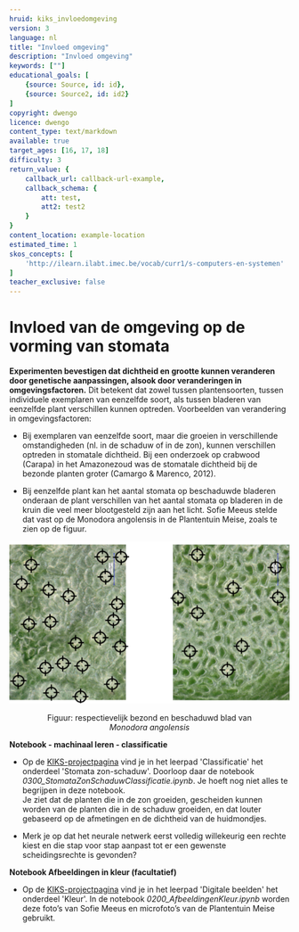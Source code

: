 ```yaml
---
hruid: kiks_invloedomgeving
version: 3
language: nl
title: "Invloed omgeving"
description: "Invloed omgeving"
keywords: [""]
educational_goals: [
    {source: Source, id: id}, 
    {source: Source2, id: id2}
]
copyright: dwengo
licence: dwengo
content_type: text/markdown
available: true
target_ages: [16, 17, 18]
difficulty: 3
return_value: {
    callback_url: callback-url-example,
    callback_schema: {
        att: test,
        att2: test2
    }
}
content_location: example-location
estimated_time: 1
skos_concepts: [
    'http://ilearn.ilabt.imec.be/vocab/curr1/s-computers-en-systemen'
]
teacher_exclusive: false
---
```


# Invloed van de omgeving op de vorming van stomata 
**Experimenten bevestigen dat dichtheid en grootte kunnen veranderen door genetische aanpassingen, alsook door veranderingen in omgevingsfactoren.** Dit betekent dat zowel tussen plantensoorten, tussen individuele exemplaren van eenzelfde soort, als tussen bladeren van eenzelfde plant verschillen kunnen optreden. Voorbeelden van verandering in omgevingsfactoren: 

<ul><li>Bij exemplaren van eenzelfde soort, maar die groeien in verschillende omstandigheden (nl. in de schaduw of in de zon), kunnen verschillen optreden in stomatale dichtheid. Bij een onderzoek op crabwood (Carapa) in het Amazonezoud was de stomatale dichtheid bij de bezonde planten groter (Camargo & Marenco, 2012).</li></ul> 

<ul><li>Bij eenzelfde plant kan het aantal stomata op beschaduwde bladeren onderaan de plant verschillen van het aantal stomata op bladeren in de kruin die veel meer blootgesteld zijn aan het licht. Sofie Meeus stelde dat vast op de Monodora angolensis in de Plantentuin Meise, zoals te zien op de figuur.</li></ul> 

![](embed/bezondschaduw.png "stomata zon - schaduw") 
<figure>
    <figcaption align = "center">Figuur: respectievelijk bezond en beschaduwd blad van <em>Monodora angolensis</em></figcaption>
</figure> 

<div class="alert alert-box alert-success">
<strong>Notebook - machinaal leren - classificatie</strong><br>

<ul><li>Op de <a href="https://dwengo.org/kiks/">KIKS-projectpagina</a> vind je in het leerpad 'Classificatie' het onderdeel 'Stomata zon-schaduw'. Doorloop daar de notebook <em>0300_StomataZonSchaduwClassificatie.ipynb</em>. Je hoeft nog niet alles te begrijpen in deze notebook.<br> Je ziet dat de planten die in de zon groeiden, gescheiden kunnen worden van de planten die in de schaduw groeiden, en dat louter gebaseerd op de afmetingen en de dichtheid van de huidmondjes.</li></ul> 
<ul><li>Merk je op dat het neurale netwerk eerst volledig willekeurig een rechte kiest en die stap voor stap aanpast tot er een gewenste scheidingsrechte is gevonden?</li></ul>
</div> 

<div class="alert alert-box alert-success">
<strong>Notebook Afbeeldingen in kleur (facultatief)</strong><br>
<ul><li>Op de <a href="https://dwengo.org/kiks/">KIKS-projectpagina</a> vind je in het leerpad 'Digitale beelden' het onderdeel 'Kleur'. In de notebook <em>0200_AfbeeldingenKleur.ipynb</em> worden deze foto’s van Sofie Meeus en microfoto’s van de Plantentuin Meise gebruikt.</li></ul>
</div>
